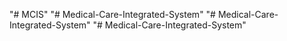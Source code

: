 "# MCIS" 
"# Medical-Care-Integrated-System" 
"# Medical-Care-Integrated-System" 
"# Medical-Care-Integrated-System" 
